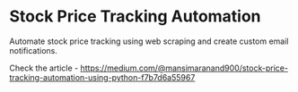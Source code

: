 # Stock Price Tracking Automation

Automate stock price tracking using web scraping and create custom email notifications.

Check the article - https://medium.com/@mansimaranand900/stock-price-tracking-automation-using-python-f7b7d6a55967